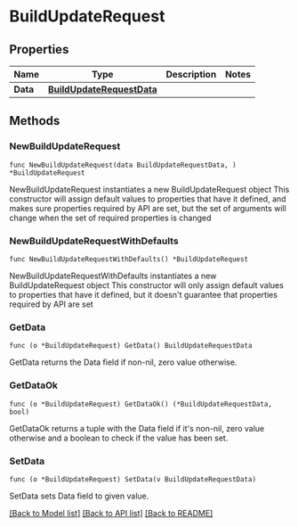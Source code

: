 # BuildUpdateRequest

## Properties

Name | Type | Description | Notes
------------ | ------------- | ------------- | -------------
**Data** | [**BuildUpdateRequestData**](BuildUpdateRequestData.md) |  | 

## Methods

### NewBuildUpdateRequest

`func NewBuildUpdateRequest(data BuildUpdateRequestData, ) *BuildUpdateRequest`

NewBuildUpdateRequest instantiates a new BuildUpdateRequest object
This constructor will assign default values to properties that have it defined,
and makes sure properties required by API are set, but the set of arguments
will change when the set of required properties is changed

### NewBuildUpdateRequestWithDefaults

`func NewBuildUpdateRequestWithDefaults() *BuildUpdateRequest`

NewBuildUpdateRequestWithDefaults instantiates a new BuildUpdateRequest object
This constructor will only assign default values to properties that have it defined,
but it doesn't guarantee that properties required by API are set

### GetData

`func (o *BuildUpdateRequest) GetData() BuildUpdateRequestData`

GetData returns the Data field if non-nil, zero value otherwise.

### GetDataOk

`func (o *BuildUpdateRequest) GetDataOk() (*BuildUpdateRequestData, bool)`

GetDataOk returns a tuple with the Data field if it's non-nil, zero value otherwise
and a boolean to check if the value has been set.

### SetData

`func (o *BuildUpdateRequest) SetData(v BuildUpdateRequestData)`

SetData sets Data field to given value.



[[Back to Model list]](../README.md#documentation-for-models) [[Back to API list]](../README.md#documentation-for-api-endpoints) [[Back to README]](../README.md)


